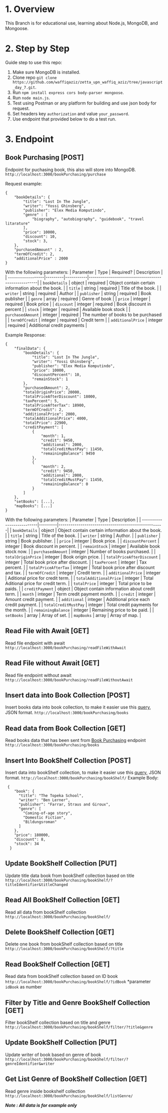 # 1. Overview
This Branch is for educational use, learning about Node.js, MongoDB, and Mongoose.

# 2. Step by Step
Guide step to use this repo:

1. Make sure MongoDB is installed.
2. Clone repo `git clone https://github.com/waffiqaziz/zetta_upn_waffiq_aziz/tree/javascript_day_7.git`.
3. Run `npm install express cors body-parser mongoose`.
4. Run `node main.js`.
5. Test using Postman or any platform for building and use json body for request.
6. Set headers key `authorization` and value `your_password`.
7. Use endpoint that provided below to do a test run.

# 3. Endpoint
## Book Purchasing [POST]
Endpoint for puchasing book, this also will store into MongoDB.
`http://localhost:3000/bookPurchasing/purchase`

Request example:

```
{
    "bookDetails": {
        "title": "Lost In The Jungle",
        "writer": "Yossi Ghinsberg",
        "publisher": "Elex Media Komputindo",
        "genre" : [
            "biography", "autobiography", "guidebook", "travel litarature"
        ],
        "price": 10000,
        "discount": 10,
        "stock": 3,
    },
    "purchasedAmount" : 2,
    "termOfCredit": 2,
    "additionalPrice" : 2000
}
```

With the following parameters:
| Parameter | Type | Required? | Description |
| ------------------|---------|-----------|----------------------------------------------------|
| `bookDetails` | object | required | Object contain certain information about the book. |
| `title` | string | required | Title of the book. |
| `writer` | string | required | Author |
| `publisher` | string | required | Book publisher |
| `genre` | array | required | Genre of book |
| `price` | integer | required | Book price |
| `discount` | integer | required | Book discount in percent |
| `stock` | integer | required | Available book stock |
| `purchasedAmount` | integer | required | The number of books to be purchased |
| `termOfCredit` | integer | required | Credit term |
| `additionalPrice` | integer | required | Additional credit payments |

Example Response:

```
{
    "finalData": {
        "bookDetails": {
            "title": "Lost In The Jungle",
            "writer": "Yossi Ghinsberg",
            "publisher": "Elex Media Komputindo",
            "price": 10000,
            "discountPercent": 10,
            "remainStock": 1
        },
        "purchasedAmount": 2,
        "totalOriginPrice": 20000,
        "totalPriceAfterDiscount": 18000,
        "taxPercent": 5,
        "totalPriceAfterTax": 18900,
        "termOfCredit": 2,
        "additionalPrice": 2000,
        "totalAdditionalPrice": 4000,
        "totalPrice": 22900,
        "creditPayment": [
            {
                "month": 1,
                "credit": 9450,
                "additional": 2000,
                "totalCreditMustPay": 11450,
                "remainingBalance": 9450
            },
            {
                "month": 2,
                "credit": 9450,
                "additional": 2000,
                "totalCreditMustPay": 11450,
                "remainingBalance": 0
            }
        ]
    },
    "setBooks": [...],
    "mapBooks": [...]
}
```

With the following parameters:
| Parameter | Type | Description |
| --------------------------|---------|----------------------------------------------------|
| `bookDetails` | object | Object contain certain information about the book. |
| `title` | string | Title of the book. |
| `writer` | string | Author. |
| `publisher` | string | Book publisher. |
| `price` | integer | Book price. |
| `discountPercent` | integer | Book discount in percent. |
| `remainStock` | integer | Available book stock now. |
| `purchasedAmount` | integer | Number of books purchased. |
| `totalOriginPrice` | integer | Book origin price. |
| `totalPriceAfterDiscount` | integer | Total book price after discount. |
| `taxPercent` | integer | Tax percent. |
| `totalPriceAfterTax` | integer | Total book price after discount and tax. |
| `termOfCredit` | integer | Credit term. |
| `additionalPrice` | integer | Aditional price for credit term. |
| `totalAdditionalPrice` | integer | Total Aditional price for credit term. |
| `totalPrice` | integer | Total price to be paids. |
| `creditPayment` | object | Object contain information about credit term. |
| `month` | integer | Term credit payment month. |
| `credit` | integer | Amount credit payment. |
| `additional` | integer | Additional price each credit payment. |
| `totalCreditMustPay` | integer | Total credit payments for the month. |
| `remainingBalance` | integer | Remaining price to be paid. |
| `setBooks` | array | Array of set. |
| `mapBooks` | array | Array of map. |

## Read File with Await [GET]
Read file endpoint with await
`http://localhost:3000/bookPurchasing/readFileWithAwait`

## Read File without Await [GET]
Read file endpoint without await
`http://localhost:3000/bookPurchasing/readFileWithoutAwait`

## Insert data into Book Collection [POST]
Insert books data into book collection, to make it easier use this [query](https://raw.githubusercontent.com/waffiqaziz/zetta_upn_waffiq_aziz/mongodb_day_3/query), JSON format.
`http://localhost:3000/bookPurchasing/books`

## Read data from Book Collection [GET]
Read books data that has been sent from [Book Purchasing](#book-purchasing) endpoint  
`http://localhost:3000/bookPurchasing/books`

## Insert Into BookShelf Collection [POST]
Insert data into bookShelf collection, to make it easier use this [query](https://raw.githubusercontent.com/waffiqaziz/zetta_upn_waffiq_aziz/mongodb_day_3/query), JSON format.
`http://localhost:3000/bookPurchasing/bookShelf/`
Example Body:
```
 {
    "book": {
      "title": "The Topeka School",
      "writer": "Ben Lerner",
      "publisher": "Farrar, Straus and Giroux",
      "genre": [
        "Coming-of-age story",
        "Domestic Fiction",
        "Bildungsroman"
      ]  
    },
    "price": 180000,
    "discount": 8,
    "stock": 34
  }
```

## Update BookShelf Collection [PUT]
Update title data book from bookShelf collection based on title
`http://localhost:3000/bookPurchasing/bookShelf/?titleIdentifier&titleChanged`

## Read All BookShelf Collection [GET]
Read all data from bookShelf collection
`http://localhost:3000/bookPurchasing/bookShelf/`

## Delete BookShelf Collection [GET]
Delete one book from bookShelf collection based on title
`http://localhost:3000/bookPurchasing/bookShelf/?title`

## Read BookShelf Collection [GET]
Read data from bookShelf collection based on ID book
`http://localhost:3000/bookPurchasing/bookShelf/?idBook`
*parameter `idBook` as number

## Filter by Title and Genre BookShelf Collection [GET]
Filter bookShelf collection based on title and genre
`http://localhost:3000/bookPurchasing/bookShelf/filter/?title&genre`

## Update BookShelf Collection [PUT]
Update writer of book based on genre of book
`http://localhost:3000/bookPurchasing/bookShelf/filter/?genreIdentifier&writer`

## Get List Genre of BookShelf Collection [GET]
Read genre inside bookshelf collection
`http://localhost:3000/bookPurchasing/bookShelf/listGenre/`

**_Note : All data is for example only_**
